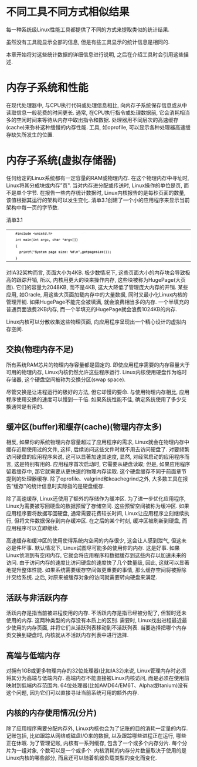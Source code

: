 
# 不同工具不同方式相似结果

每一种系统级Linux性能工具都提供了不同的方式来提取类似的统计结果. 

虽然没有工具能显示全部的信息, 但是有些工具显示的统计信息是相同的. 

本章开始将对这些统计数据的详细信息进行说明, 之后在介绍工具时会引用这些描述. 

# 内存子系统和性能

在现代处理器中, 与CPU执行代码或处理信息相比, 向内存子系统保存信息或从中读取信息一般花费的时间更长. 通常, 在CPU执行指令或处理数据前, 它会消耗相当多的空闲时间来等待从内存中取出指令和数据. 处理器用不同层次的高速缓存(cache)来弥补这种缓慢的内存性能. 工具, 如oprofile, 可以显示各种处理器高速缓存缺失所发生的位置. 

# 内存子系统(虚拟存储器)

任何给定的Linux系统都有一定容量的RAM或物理内存. 在这个物理内存中寻址时, Linux将其分成块或内存”页". 当对内存进分配或传送时, Linux操作的单位是页, 而不是单个字节. 在报告一些内存统计数据时, Linux内核报告的是每秒页面的数量, 该值根据其运行的架构可以发生变化. 清单3.1创建了一个小的应用程序来显示当前架构中每一页的字节数. 

清单3.1

![2019-12-08-15-21-38.png](./images/2019-12-08-15-21-38.png)

对IA32架构而言, 页面大小为4KB. 极少数情况下, 这些页面大小的内存块会导致极高的跟踪开销, 所以, 内核用更大的块来操作内存, 这些块被称为HugePage(大页面). 它们的容量为2048KB, 而不是4KB, 这大大降低了管理庞大内存的开销. 某些应用, 如Oracle, 用这些大页面加载内存中的大量数据, 同时又最小化Linux内核的管理开销. 如果HugePage不能完全被填满, 就会浪费相当多的内存. 一个半填充的普通页面浪费2KB内存, 而一个半填充的HugePage就会浪费1024KB的内存. 

Linux内核可以分散收集这些物理页面, 向应用程序呈现出一个精心设计的虚拟内存空间. 

## 交换(物理内存不足)

所有系统RAM芯片的物理内存容量都是固定的. 即使应用程序需要的内存容量大于可用的物理内存, Linux内核仍然允许这些程序运行. Linux内核使用硬盘作为临时存储器, 这个硬盘空间被称为交换分区(swap space). 

尽管交换是让进程运行的极好的方法, 但它却慢的要命. 与使用物理内存相比, 应用程序使用交换的速度可以慢到一千倍. 如果系统性能不佳, 确定系统使用了多少交换通常是有用的. 

## 缓冲区(buffer)和缓存(cache)(物理内存太多)

相反, 如果你的系统物理内存容量超过了应用程序的需求, Linux就会在物理内存中缓存近期使用过的文件, 这样, 后续访问这些文件时就不用去访问硬盘了. 对要频繁访问硬盘的应用程序来说, 这可以显著加速其速度, 显然, 对经常启动的应用程序而言, 这是特别有用的. 应用程序首次启动时, 它需要从硬盘读取; 但是, 如果应用程序留着缓存中, 那它就需要从更快速的物理内存读取. 这个硬盘缓存不同于前面章节提到的处理器缓存. 除了oprofile、valgrind和kcachegrind之外, 大多数工具在报告”缓存"的统计信息时实际指的是硬盘缓存. 

除了高速缓存, Linux还使用了额外的存储作为缓冲区. 为了进一步优化应用程序, Linux为需要被写回硬盘的数据预留了存储空间. 这些预留空间被称为缓冲区. 如果应用程序要将数据写回硬盘, 通常需要花费较长时间, Linux让应用程序立刻继续执行, 但将文件数据保存到内存缓冲区. 在之后的某个时刻, 缓冲区被刷新到硬盘, 而应用程序可以立即继续. 

高速缓存和缓冲区的使用使得系统内空闲的内存很少, 这会让人感到泄气, 但这未必是件坏事. 默认情况下, Linux试图尽可能多的使用你的内存. 这是好事. 如果Linux侦测到有空闲内存, 它就会将应用程序和数据缓存到这些内存以加速未来的访问. 由于访问内存的速度比访问硬盘的速度快了几个数量级, 因此, 这就可以显著地提升整体性能. 如果系统需要缓存空间做更重要的事情, 那么缓存空间将被擦除并交给系统. 之后, 对原来被缓存对象的访问就需要转向硬盘来满足. 

## 活跃与非活跃内存

活跃内存是指当前被进程使用的内存. 不活跃内存是指已经被分配了, 但暂时还未使用的内存. 这两种类型的内存没有本质上的区别. 需要时, Linux找出进程最近最少使用的内存页面, 并将它们从活跃列表移动到不活跃列表. 当要选择把哪个内存页交换到硬盘时, 内核就从不活跃内存列表中进行选择. 

## 高端与低端内存

对拥有1GB或更多物理内存的32位处理器(比如IA32)来说, Linux管理内存时必须将其分为高端与低端内存. 高端内存不能直接被Linux内核访问, 而是必须在使用前映射到低端内存范围内. 64位处理器(比如AMD64/EM6T、Alpha或Itanium)没有这个问题, 因为它们可以直接寻址当前系统可用的额外内存. 

## 内核的内存使用情况(分片)

除了应用程序需要分配内存外, Linux内核也会为了记账的目的消耗一定量的内存. 记账包括, 比如跟踪从网络或磁盘I/O来的数据, 以及跟踪哪些进程正在运行, 哪些正在休眠. 为了管理记账, 内核有一系列缓存, 包含了一个或多个内存分片. 每个分片为一组对象, 个数可以是一个或多个. 内核消耗的内存分片数量取决于使用的是Linux内核的哪些部分, 而且还可以随着机器负载类型的变化而变化. 